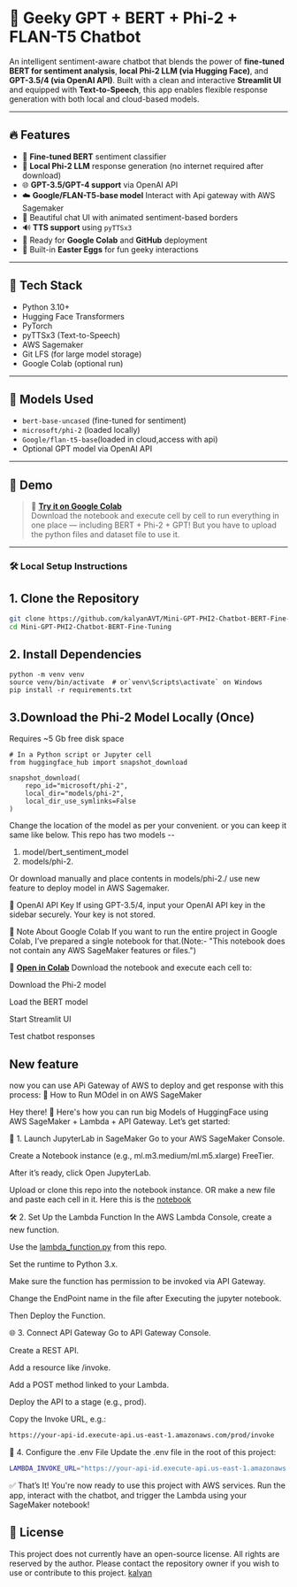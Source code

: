 # 🤖 Geeky GPT + BERT + Phi-2 + FLAN-T5 Chatbot

An intelligent sentiment-aware chatbot that blends the power of **fine-tuned BERT for sentiment analysis**, **local Phi-2 LLM (via Hugging Face)**, and **GPT-3.5/4 (via OpenAI API)**. Built with a clean and interactive **Streamlit UI** and equipped with **Text-to-Speech**, this app enables flexible response generation with both local and cloud-based models.

---

## 🔥 Features

- 🧠 **Fine-tuned BERT** sentiment classifier
- 💬 **Local Phi-2 LLM** response generation (no internet required after download)
- 🌐 **GPT-3.5/GPT-4 support** via OpenAI API
- ☁️ **Google/FLAN-T5-base model** Interact with Api gateway with AWS Sagemaker
- 🎨 Beautiful chat UI with animated sentiment-based borders
- 🔊 **TTS support** using `pyTTSx3`
- 📁 Ready for **Google Colab** and **GitHub** deployment
- 🧪 Built-in **Easter Eggs** for fun geeky interactions

---

## 🧰 Tech Stack

- Python 3.10+
- Hugging Face Transformers
- PyTorch
- pyTTSx3 (Text-to-Speech)
- AWS Sagemaker
- Git LFS (for large model storage)
- Google Colab (optional run)

---

## 🧠 Models Used

- `bert-base-uncased` (fine-tuned for sentiment)
- `microsoft/phi-2` (loaded locally)
- `Google/flan-t5-base`(loaded in cloud,access with api)
- Optional GPT model via OpenAI API

---
## 🚀 Demo

> 🔗 **[Try it on Google Colab](<https://colab.research.google.com/drive/17VTr89QegjvgTTx4a_doLZXAs6Bn_mQb?usp=sharing>)**  
> Download the notebook and execute cell by cell to run everything in one place — including BERT + Phi-2 + GPT!
> But you have to upload the python files and dataset file to use it.
---

### 🛠️ Local Setup Instructions

## 1. Clone the Repository

```bash
git clone https://github.com/kalyanAVT/Mini-GPT-PHI2-Chatbot-BERT-Fine-Tuning.git
cd Mini-GPT-PHI2-Chatbot-BERT-Fine-Tuning
```

## 2. Install Dependencies

```
python -m venv venv
source venv/bin/activate  # or`venv\Scripts\activate` on Windows
pip install -r requirements.txt
```

## 3.Download the Phi-2 Model Locally (Once)
   Requires ~5 Gb free disk space
```
# In a Python script or Jupyter cell
from huggingface_hub import snapshot_download

snapshot_download(
    repo_id="microsoft/phi-2",
    local_dir="models/phi-2",
    local_dir_use_symlinks=False
)
```
Change the location of the model as per your convenient. or you can keep it same like below.
This repo has two models --
1. model/bert_sentiment_model
2. models/phi-2.

Or download manually and place contents in models/phi-2./ use new feature to deploy model in AWS Sagemaker.

🔑 OpenAI API Key
If using GPT-3.5/4, input your OpenAI API key in the sidebar securely. Your key is not stored.

📌 Note About Google Colab
If you want to run the entire project in Google Colab, I’ve prepared a single notebook for that.(Note:- "This notebook does not contain any AWS SageMaker features or files.")

📎 **[Open in Colab](<notebook/implement_with_colab.ipynb>)**
Download the notebook and execute each cell to:

Download the Phi-2 model

Load the BERT model

Start Streamlit UI

Test chatbot responses

## New feature
now you can use APi Gateway of AWS to deploy and get response with this process:
🚀 How to Run MOdel in on AWS SageMaker

Hey there! 👋 Here's how you can run big Models of HuggingFace using AWS SageMaker + Lambda + API Gateway. Let’s get started:

📓 1. Launch JupyterLab in SageMaker
Go to your AWS SageMaker Console.

Create a Notebook instance (e.g., ml.m3.medium/ml.m5.xlarge) FreeTier.

After it’s ready, click Open JupyterLab.

Upload or clone this repo into the notebook instance. OR make a new file and paste each cell in it. Here this is the [notebook](<notebook/jupyterlab_file-for-sagemaker-instance.ipynb>)

🛠️ 2. Set Up the Lambda Function
In the AWS Lambda Console, create a new function.

Use the [lambda_function.py](<lambda_function.py>) from this repo.

Set the runtime to Python 3.x.

Make sure the function has permission to be invoked via API Gateway.

Change the EndPoint name in the file after Executing the jupyter notebook.

Then Deploy the Function.

🌐 3. Connect API Gateway
Go to API Gateway Console.

Create a REST API.

Add a resource like /invoke.

Add a POST method linked to your Lambda.

Deploy the API to a stage (e.g., prod).

Copy the Invoke URL, e.g.:
```bash
https://your-api-id.execute-api.us-east-1.amazonaws.com/prod/invoke
```
🔑 4. Configure the .env File
Update the .env file in the root of this project:

```bash
LAMBDA_INVOKE_URL="https://your-api-id.execute-api.us-east-1.amazonaws.com/prod/invoke"
```
✅ That’s It!
You're now ready to use this project with AWS services.
Run the app, interact with the chatbot, and trigger the Lambda using your SageMaker notebook!

## 📜 License

This project does not currently have an open-source license. All rights are reserved by the author. Please contact the repository owner if you wish to use or contribute to this project.
[kalyan](<https://github.com/kalyanAVT>)

